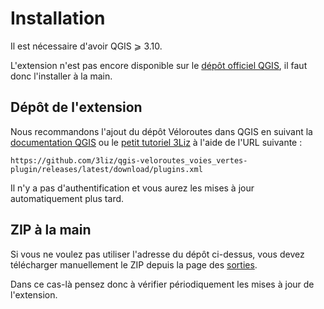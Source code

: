 # Installation

Il est nécessaire d'avoir QGIS ⩾ 3.10.

L'extension n'est pas encore disponible sur le [dépôt officiel QGIS](https://plugins.qgis.org/), il faut donc
l'installer à la main.

## Dépôt de l'extension

Nous recommandons l'ajout du dépôt Véloroutes dans QGIS en suivant la
[documentation QGIS](https://docs.qgis.org/3.16/fr/docs/user_manual/plugins/plugins.html#the-settings-tab) ou
le [petit tutoriel 3Liz](https://3liz.github.io/add_qgis_repository.html) à l'aide de l'URL suivante :

```
https://github.com/3liz/qgis-veloroutes_voies_vertes-plugin/releases/latest/download/plugins.xml
```

Il n'y a pas d'authentification et vous aurez les mises à jour automatiquement plus tard.

## ZIP à la main

Si vous ne voulez pas utiliser l'adresse du dépôt ci-dessus, vous devez télécharger manuellement le ZIP depuis
la page des [sorties](https://github.com/3liz/qgis-veloroutes_voies_vertes-plugin/releases).

Dans ce cas-là pensez donc à vérifier périodiquement les mises à jour de l'extension.
